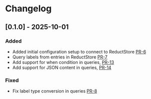 # Changelog

## [0.1.0] - 2025-10-01

### Added

- Added initial configuration setup to connect to ReductStore [PR-6](https://github.com/reductstore/reduct-grafana/pull/6)
- Query labels from entries in ReductStore [PR-7](https://github.com/reductstore/reduct-grafana/pull/7)
- Add support for when condition in queries, [PR-13](https://github.com/reductstore/reduct-grafana/pull/13)
- Add support for JSON content in queries, [PR-14](https://github.com/reductstore/reduct-grafana/pull/14)

### Fixed

- Fix label type conversion in queries [PR-8](https://github.com/reductstore/reduct-grafana/pull/8)
